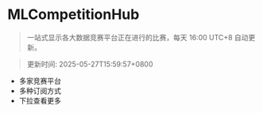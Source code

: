 # MLCompetitionHub

> 一站式显示各大数据竞赛平台正在进行的比赛，每天 16:00 UTC+8 自动更新。
  
> 更新时间: 2025-05-27T15:59:57+0800 

* 多家竞赛平台
* 多种订阅方式
* 下拉查看更多